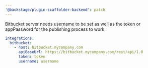 ```yaml
---
'@backstage/plugin-scaffolder-backend': patch
---
```


Bitbucket server needs username to be set as well as the token or appPassword for the publishing process to work.

```yaml
integrations:
  bitbucket:
    - host: bitbucket.mycompany.com
      apiBaseUrl: https://bitbucket.mycompany.com/rest/api/1.0
      token: token
      username: username
```
